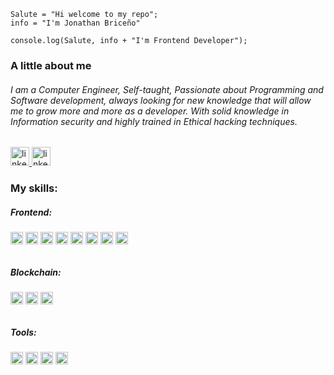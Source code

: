 
```
Salute = "Hi welcome to my repo";
info = "I'm Jonathan Briceño"

console.log(Salute, info + "I'm Frontend Developer");
```

### A little about me

###### I am a Computer Engineer, Self-taught, Passionate about Programming and Software development, always looking for new knowledge that will allow me to grow more and more as a developer. With solid knowledge in Information security and highly trained in Ethical hacking techniques.


<a href="https://www.linkedin.com/in/brimanz-frontend/">
    <img src="https://img.shields.io/badge/-linkedin-blue" alt="linkedin" height="30" /> 
</a>

<a href="https://jonathan-briceno.vercel.app/">
    <img src="https://img.shields.io/badge/-website-black" alt="linkedin" height="30"/> 
</a>


### My skills:

##### Frontend: 
###### <img src="https://img.shields.io/badge/-react-blue" alt="React" height="20" /> <img src="https://img.shields.io/badge/-gatsby-purple" alt="React" height="20" /> <img src="https://img.shields.io/badge/-javascript-yellow" alt="React" height="20" /> <img src="https://img.shields.io/badge/-redux-purple" alt="React" height="20" /> <img src="https://img.shields.io/badge/-sass-violet" alt="React" height="20" /> <img src="https://img.shields.io/badge/-bootstrap-violet" alt="React" height="20" /> <img src="https://img.shields.io/badge/-html-orange" alt="React" height="20" /> <img src="https://img.shields.io/badge/-css-blue" alt="React" height="20" />

##### Blockchain: 
###### <img src="https://img.shields.io/badge/-solidity-gray" alt="React" height="20" /> <img src="https://img.shields.io/badge/-truffle-brown" alt="React" height="20" /> <img src="https://img.shields.io/badge/-ganache-yellow" alt="React" height="20" />
##### Tools: 
###### <img src="https://img.shields.io/badge/-git-orange" alt="React" height="20" /> <img src="https://img.shields.io/badge/-linux-black" alt="React" height="20" /> <img src="https://img.shields.io/badge/-sonarcloud-orange" alt="React" height="20" /> <img src="https://img.shields.io/badge/-figma-red" alt="React" height="20" />

